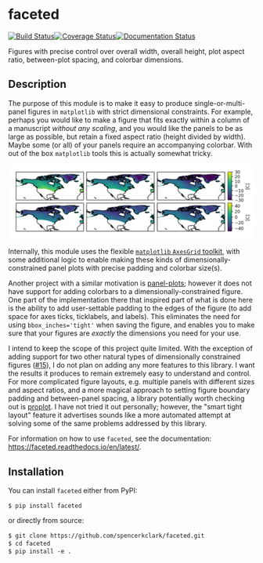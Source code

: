faceted
=======

[![Build Status](https://travis-ci.org/spencerkclark/faceted.svg?branch=master)](https://travis-ci.org/spencerkclark/faceted)[![Coverage Status](https://coveralls.io/repos/github/spencerkclark/faceted/badge.svg?branch=master)](https://coveralls.io/github/spencerkclark/faceted?branch=master)[![Documentation Status](https://readthedocs.org/projects/faceted/badge/?version=latest)](https://faceted.readthedocs.io/en/latest/?badge=latest)

Figures with precise control over overall width, overall height,
plot aspect ratio, between-plot spacing, and colorbar dimensions.

Description
-----------

The purpose of this module is to make it easy to produce single-or-multi-panel
figures in `matplotlib` with strict dimensional constraints.  For example,
perhaps you would like to make a figure that fits exactly within a column of a
manuscript *without any scaling*, and you would like the panels to be as large
as possible, but retain a fixed aspect ratio (height divided by width).  Maybe
some (or all) of your panels require an accompanying colorbar.  With
out of the box `matplotlib` tools this is actually somewhat tricky.

![readme-example.png](readme-example.png?raw=true)

Internally, this module uses the flexible [`matplotlib` `AxesGrid` toolkit](https://matplotlib.org/2.0.2/mpl_toolkits/axes_grid/users/overview.html#axes-grid1),
with some additional logic to enable making these kinds of
dimensionally-constrained
panel plots with precise padding and colorbar size(s).

Another project with a similar motivation is [panel-plots](
https://github.com/ajdawson/panel-plots); however it does not have support
for adding colorbars to a dimensionally-constrained figure.  One part of the 
implementation there that inspired part of what is done here is the ability 
to add user-settable padding to the edges of the figure (to add space for 
axes ticks, ticklabels, and labels).  This eliminates the need for using 
`bbox_inches='tight'` when saving the figure, and enables you 
to make sure that your figures are *exactly* the dimensions you need for your use.

I intend to keep the scope of this project quite limited.  With the exception
of adding support for two other natural types of dimensionally constrained
figures ([#15](https://github.com/spencerkclark/faceted/issues/15)), I do not
plan on adding any more features to this library.  I want the results it
produces to remain extremely easy to understand and control.  For more
complicated figure layouts, e.g. multiple panels with different sizes and
aspect ratios, and a more magical approach to setting figure boundary padding
and between-panel spacing, a library potentially worth checking out is
[proplot](https://github.com/lukelbd/proplot).  I have not tried it out
personally; however, the "smart tight layout" feature it advertises sounds like
a more automated attempt at solving some of the same problems addressed by this
library.

For information on how to use `faceted`, see the documentation:
https://faceted.readthedocs.io/en/latest/.

Installation
------------

You can install `faceted` either from PyPI:
```
$ pip install faceted
```
or directly from source:
```
$ git clone https://github.com/spencerkclark/faceted.git
$ cd faceted
$ pip install -e .
```
